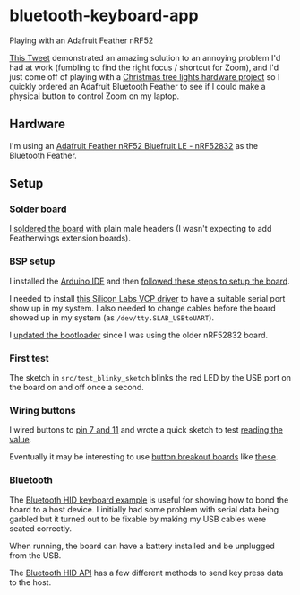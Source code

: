 # bluetooth-keyboard-app
Playing with an Adafruit Feather nRF52

[This Tweet](https://twitter.com/lanewinfield/status/1339257875034566656)
demonstrated an amazing solution to an annoying problem I'd had at work
(fumbling to find the right focus / shortcut for Zoom), and I'd just come off
of playing with a [Christmas tree lights hardware
project](https://github.com/kurrik/treelights) so I quickly ordered an
Adafruit Bluetooth Feather to see if I could make a physical button to control
Zoom on my laptop.

## Hardware
I'm using an [Adafruit Feather nRF52 Bluefruit LE -
nRF52832](https://www.adafruit.com/product/3406) as the Bluetooth Feather.

## Setup

### Solder board
I [soldered the
board](https://learn.adafruit.com/bluefruit-nrf52-feather-learning-guide/ktownsend-assembly)
with plain male headers (I wasn't expecting to add Featherwings extension
boards).

### BSP setup
I installed the [Arduino IDE](https://www.arduino.cc/en/software) and then
[followed these steps to setup the
board](https://learn.adafruit.com/bluefruit-nrf52-feather-learning-guide/arduino-bsp-setup).

I needed to install [this Silicon Labs VCP
driver](https://www.silabs.com/developers/usb-to-uart-bridge-vcp-drivers) to
have a suitable serial port show up in my system.  I also needed to change
cables before the board showed up in my system (as `/dev/tty.SLAB_USBtoUART`).

I [updated the
bootloader](https://learn.adafruit.com/bluefruit-nrf52-feather-learning-guide/updating-the-bootloader)
since I was using the older nRF52832 board.

### First test
The sketch in `src/test_blinky_sketch` blinks the red LED by the USB port on
the board on and off once a second.

### Wiring buttons
I wired buttons to [pin 7 and 11](https://learn.adafruit.com/assets/46248) and wrote
a quick sketch to test [reading the value](https://learn.adafruit.com/adafruit-arduino-lesson-6-digital-inputs?view=all).

Eventually it may be interesting to use [button breakout
boards](https://learn.adafruit.com/ble-hid-keyboard-buttons-with-circuitpython/ble-keyboard-buttons)
like [these](https://www.adafruit.com/product/4431).

### Bluetooth
The [Bluetooth HID keyboard
example](https://github.com/adafruit/Adafruit_nRF52_Arduino/blob/master/libraries/Bluefruit52Lib/examples/Peripheral/hid_keyboard/hid_keyboard.ino)
is useful for showing how to bond the board to a host device. I initially had
some problem with serial data being garbled but it turned out to be fixable
by making my USB cables were seated correctly.

When running, the board can have a battery installed and be unplugged from the USB.

The [Bluetooth HID API](https://learn.adafruit.com/bluefruit-nrf52-feather-learning-guide/blehidadafruit) has a few different methods to send key press data to the host.
